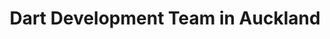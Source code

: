 ---
title: Dart Development Team in Auckland
permalink: /landings/locations/auckland/developer/dart
technology: Dart
location: Auckland
---